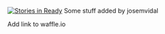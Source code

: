 [![Stories in Ready](https://badge.waffle.io/sccapstone/demo.png?label=ready&title=Ready)](http://waffle.io/sccapstone/demo)
Some stuff added by josemvidal

Add link to waffle.io
